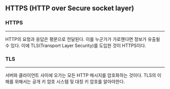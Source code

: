 ## HTTPS (HTTP over Secure socket layer)
### HTTPS
---
HTTP의 요청과 응답은 평문으로 전달된다. 이를 누군가가 가로챈다면 정보가 유출될 수 있다. 이에 TLS(Transport Layer Security)를 도입한 것이 HTTPS이다.
### TLS
---
서버와 클라이언트 사이에 오가는 모든 HTTP 메시지를 암호화하는 것이다. TLS의 이해를 위해서는 공개 키 암호 시스템 및 대칭 키 암호를 알아야한다. 